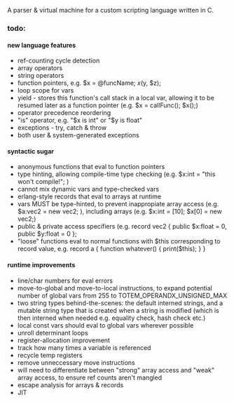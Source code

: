 A parser & virtual machine for a custom scripting language written in C.

### todo:

#### new language features
* ref-counting cycle detection
* array operators
* string operators
* function pointers, e.g. $x = @funcName; $x($y, $z);
* loop scope for vars
* yield - stores this function's call stack in a local var, allowing it to be resumed later as a function pointer (e.g. $x = callFunc(); $x();)
* operator precedence reordering
* "is" operator, e.g. "$x is int" or "$y is float"
* exceptions - try, catch & throw
 * both user & system-generated exceptions

#### syntactic sugar
* anonymous functions that eval to function pointers
* type hinting, allowing compile-time type checking (e.g. $x:int = "this won't compile!"; )
 * cannot mix dynamic vars and type-checked vars
* erlang-style records that eval to arrays at runtime
 * vars MUST be type-hinted, to prevent inappropiate array access (e.g. $a:vec2 = new vec2; ), including arrays (e.g. $x:int = [10]; $x[0] = new vec2;) 
 * public & private access specifiers (e.g. record vec2 { public $x:float = 0, public $y:float = 0 };
 * "loose" functions eval to normal functions with $this corresponding to record value, e.g. record a { function whatever() { print($this); } }

#### runtime improvements
* line/char numbers for eval errors
* move-to-global and move-to-local instructions, to expand potential number of global vars from 255 to TOTEM_OPERANDX_UNSIGNED_MAX
* two string types behind-the-scenes: the default interned strings, and a mutable string type that is created when a string is modified (which is then interned when needed e.g. equality check, hash check etc.)
* local const vars should eval to global vars wherever possible
* unroll determinant loops
* register-allocation improvement
 * track how many times a variable is referenced
 * recycle temp registers
* remove unneccessary move instructions
 * will need to differentiate between "strong" array access and "weak" array access, to ensure ref counts aren't mangled
* escape analysis for arrays & records
* JIT